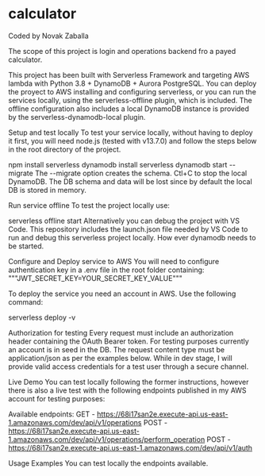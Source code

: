 # calculator
Coded by Novak Zaballa

The scope of this project is login and operations backend fro a payed calculator.

This project has been built with Serverless Framework and targeting AWS lambda with Python 3.8 + DynamoDB + Aurora PostgreSQL. You can deploy the proyect to AWS installing and configuring serverless, or you can run the services locally, using the serverless-offline plugin, which is included. The offline configuration also includes a local DynamoDB instance is provided by the serverless-dynamodb-local plugin.

Setup and test locally
To test your service locally, without having to deploy it first, you will need node.js (tested with v13.7.0) and follow the steps below in the root directory of the project.

npm install
serverless dynamodb install
serverless dynamodb start --migrate
The --migrate option creates the schema. Ctl+C to stop the local DynamoDB. The DB schema and data will be lost since by default the local DB is stored in memory.

Run service offline
To test the project locally use:

serverless offline start
Alternatively you can debug the project with VS Code. This repository includes the launch.json file needed by VS Code to run and debug this serverless project locally. How ever dynamodb needs to be started.

Configure and Deploy service to AWS
You will need to configure authentication key in a .env file in the root folder containing:
"""JWT_SECRET_KEY=YOUR_SECRET_KEY_VALUE"""

To deploy the service you need an account in AWS. Use the following command:

serverless deploy -v

Authorization for testing
Every request must include an authorization header containing the OAuth Bearer token. For testing purposes currently an account is in seed in the DB. The request content type must be application/json as per the examples below. While in dev stage, I will provide valid access credentials for a test user through a secure channel.

Live Demo
You can test locally following the former instructions, however there is also a live test with the following endpoints published in my AWS account for testing purposes:

Available endpoints:
  GET - https://68i17san2e.execute-api.us-east-1.amazonaws.com/dev/api/v1/operations
  POST - https://68i17san2e.execute-api.us-east-1.amazonaws.com/dev/api/v1/operations/perform_operation
  POST - https://68i17san2e.execute-api.us-east-1.amazonaws.com/dev/api/v1/auth

Usage Examples
You can test locally the endpoints available.